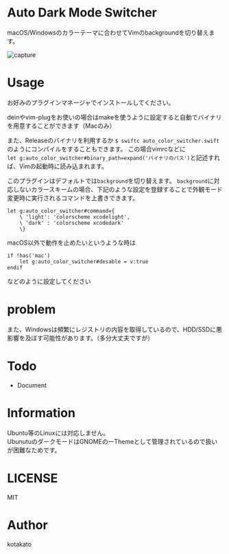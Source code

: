 # Auto Dark Mode Switcher
macOS/Windowsのカラーテーマに合わせてVimのbackgroundを切り替えます。

![capture](https://github.com/kato-k/assets/blob/master/capture.gif?raw=true)

# Usage
お好みのプラグインマネージャでインストールしてください。  

deinやvim-plugをお使いの場合はmakeを使うように設定すると自動でバイナリを用意することができます（Macのみ）  

また、Releaseのバイナリを利用するか 
`$ swiftc auto_color_switcher.swift`のようにコンパイルをすることもできます。
この場合vimrcなどに  
`let g:auto_color_switcher#binary_path=expand('バイナリのパス')`と記述すれば、Vimの起動時に読み込まれます。  

このプラグインはデフォルトでは`background`を切り替えます。
`background`に対応しないカラースキームの場合、下記のような設定を登録することで外観モード変更時に実行されるコマンドを上書きできます。
```
let g:auto_color_switcher#command={
    \ 'light': 'colorscheme xcodelight',
    \ 'dark' : 'colorscheme xcodedark'
    \}
```

macOS以外で動作を止めたいというような時は
```
if !has('mac')
    let g:auto_color_switcher#desable = v:true
endif
```
などのように設定してください

# problem
また、Windowsは頻繁にレジストリの内容を取得しているので、HDD/SSDに悪影響を及ぼす可能性があります。（多分大丈夫ですが）  

# Todo
- Document

# Information
Ubuntu等のLinuxには対応しません。  
UbunutuのダークモードはGNOMEの一Themeとして管理されているので扱いが困難なためです。  

# LICENSE
MIT

# Author
kotakato
